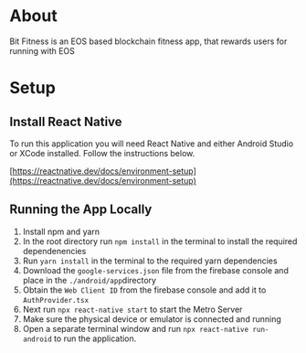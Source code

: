 # About

Bit Fitness is an EOS based blockchain fitness app, that rewards users for running with EOS

# Setup

## Install React Native

To run this application you will need React Native and either Android Studio or XCode installed. Follow the instructions below.

[https://reactnative.dev/docs/environment-setup](https://reactnative.dev/docs/environment-setup)

## Running the App Locally

1. Install npm and yarn
2. In the root directory run `npm install` in the terminal to install the required dependenencies
3. Run `yarn install` in the terminal to the required yarn dependencies
4. Download the `google-services.json` file from the firebase console and place in the `./android/app`directory
5. Obtain the `Web Client ID` from the firebase console and add it to `AuthProvider.tsx`
6. Next run `npx react-native start` to start the Metro Server
7. Make sure the physical device or emulator is connected and running
8. Open a separate terminal window and run `npx react-native run-android` to run the application.
